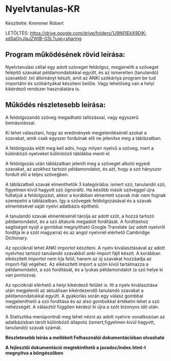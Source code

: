 # Nyelvtanulas-KR
Készítette: Kremmer Róbert

LETÖLTÉS: https://drive.google.com/drive/folders/1J9NI1lEkX9DiK-xdSaOnJIaJZWIB-G5L?usp=sharing

Program működésének rövid leírása:
------------------------------
Nyelvtanulási céllal egy adott szöveget feldolgoz, megjenelíti a szöveget felépítő szavakat példamondatokkal együtt, és az ismeretlen
(tanulandó) szavakból .txt állományt készít, amit az ANKI szókártya program be tud importálni és szókártyákat készíteni belőle. Vagy lehetőség van a helyi kikérdező rendszer használatára is.

Működés részletesebb leírása:
-------------------------
A feldolgozandó szöveg megadható tallózással, vagy egyszerű bemásolással.

Ki lehet választani, hogy az eredmények megjelenítésénél azokat a szavakat, amik csak egyszer fordulnak elő ne jelenítse meg a táblázatban.

A feldolgozás előtt meg kell adni, hogy milyen nyelvű a szöveg, mert a különböző nyelveket különböző táblákba menti el.

A feldolgozás után táblázatban jeleníti meg a szöveget alkotó egyedi szavakat, az azokhoz tartozó példamondatot, és azt, hogy a szó hányszor fordult elő a teljes szövegben.

A táblázatbeli szavak elmenthetők 3 kategóriába: ismert szó, tanulandó szó, figyelmen kívül hagyott szó (ignorált). Ha később másik
szöveggel újra futtatjuk a feldolgozást, akkor a korábban elmentett szavak már nem fognak szerepelni a táblázatban. Így a szövegek feldolgozásával és a szavak elmentésével saját nyelvi adatbázis építhető.

A tanulandó szavak elmentésénél tárolja az adott szót, a hozzá tartozó példamondatot, és a szó általunk megadott fordítását. A fordításhoz segítséget nyújt a gombbal megnyitható Google Translate (az adott nyelvről fordítja le a szót magyarra) és az angol nyelvnél elérhető Cambridge Dictionary.

Az opcióknál lehet ANKI importot készíteni. A nyelv kiválasztásával az adott nyelvhez tartozó tanulandó szavakból anki-import fájlt készít. A korábban elkészített importot nem írja felül, hanem az új szavakat hozzáadja az import-fájl végéhez. Az elkészített import a szón kívül tartalmazza a példamondatot, a szó fordítását, és a lyukas példamondatot (a szó helye ki van pontozva).

Az opcióknál elérhető a helyi kikérdező felület is. Itt a nyelv kiválasztása után megjeleníti az aktuálisan 
kikérdezendő tanulandó szavakat a példamondatukkal együtt. A gyakorlás során egy válasz gombbal megjeleníthető
a szó fordítása és az alsó gombokkal értékelni lehet a szó nehézségét. A választól függően kérdezi ki újra a szót
bizonyos idő után.

A Statisztika menüpontnál meg lehet nézni az adott nyelvre vonatkozóan az adatbázisban tárolt különböző állapotú (ismert,figyelmen kívül hagyott, tanulandó) szavak számát.

**Részletesebb leírás a mellékelt Felhasználói dokumentációban olvasható**

**A fejlesztői dokumentáció megtekinthető a javadoc/index.html-t megnyitva a böngészőben**
